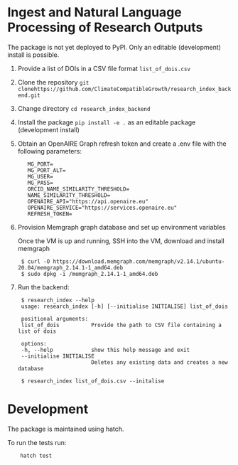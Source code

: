 # Ingest and Natural Language Processing of Research Outputs

The package is not yet deployed to PyPI. Only an editable (development) install is possible.

1. Provide a list of DOIs in a CSV file format `list_of_dois.csv`
2. Clone the repository `git clonehttps://github.com/ClimateCompatibleGrowth/research_index_backend.git`
2. Change directory `cd research_index_backend`
2. Install the package `pip install -e .` as an editable package (development install)
3. Obtain an OpenAIRE Graph refresh token and create a .env file with the following parameters: 
   ```MG_HOST=
      MG_PORT=
      MG_PORT_ALT=
      MG_USER=
      MG_PASS=
      ORCID_NAME_SIMILARITY_THRESHOLD=
      NAME_SIMILARITY_THRESHOLD=
      OPENAIRE_API="https://api.openaire.eu"
      OPENAIRE_SERVICE="https://services.openaire.eu"
      REFRESH_TOKEN=
   ```

4. Provision Memgraph graph database and set up environment variables

   Once the VM is up and running, SSH into the VM, download and install memgraph

        $ curl -O https://download.memgraph.com/memgraph/v2.14.1/ubuntu-20.04/memgraph_2.14.1-1_amd64.deb
        $ sudo dpkg -i /memgraph_2.14.1-1_amd64.deb

5. Run the backend:

        $ research_index --help
        usage: research_index [-h] [--initialise INITIALISE] list_of_dois

        positional arguments:
        list_of_dois          Provide the path to CSV file containing a list of dois

        options:
        -h, --help            show this help message and exit
        --initialise INITIALISE
                              Deletes any existing data and creates a new database

        $ research_index list_of_dois.csv --initalise

# Development

The package is maintained using hatch.

To run the tests run:

        hatch test
